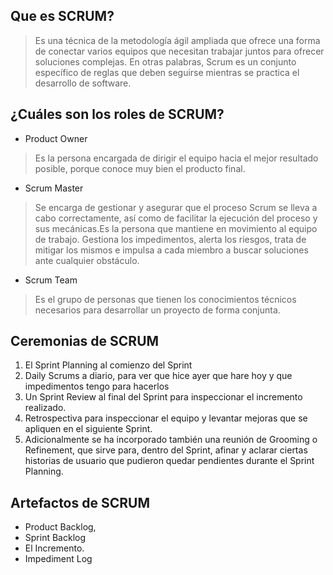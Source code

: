 ## Que es SCRUM?
 > Es una técnica de la metodología ágil ampliada que ofrece una forma de conectar varios equipos que necesitan trabajar juntos para ofrecer soluciones complejas. En otras palabras, Scrum es un conjunto específico de reglas que deben seguirse mientras se practica el desarrollo de software.
## ¿Cuáles son los roles de SCRUM?
- Product Owner
> Es la persona encargada de dirigir el equipo hacia el mejor resultado posible, porque conoce muy bien el producto final.
- Scrum Master
> Se encarga de gestionar y asegurar que el proceso Scrum se lleva a cabo correctamente, así como de facilitar la ejecución del proceso y sus mecánicas.Es la persona que mantiene en movimiento al equipo de trabajo. Gestiona los impedimentos, alerta los riesgos, trata de mitigar los mismos e impulsa a cada miembro a buscar soluciones ante cualquier obstáculo.
- Scrum Team
> Es el grupo de personas que tienen los conocimientos técnicos necesarios para desarrollar un proyecto de forma conjunta. 
## Ceremonias de SCRUM
1. El Sprint Planning al comienzo del Sprint
2. Daily Scrums a diario, para ver que hice ayer que hare hoy y que impedimentos tengo para hacerlos
3. Un Sprint Review al final del Sprint para inspeccionar el incremento realizado.
4. Retrospectiva para inspeccionar el equipo y levantar mejoras que se apliquen en el siguiente Sprint.
5. Adicionalmente se ha incorporado también una reunión de Grooming o Refinement, que sirve para, dentro del Sprint, afinar y aclarar ciertas historias de usuario que pudieron quedar pendientes durante el Sprint Planning.

## Artefactos de SCRUM
- Product Backlog, 
- Sprint Backlog 
- El Incremento.
- Impediment Log
